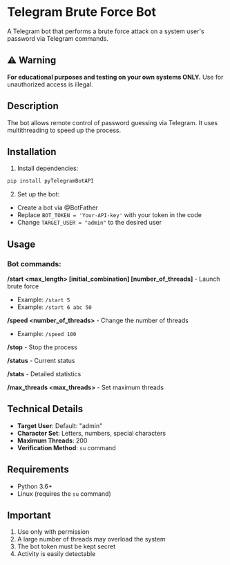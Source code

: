 # Telegram Brute Force Bot

A Telegram bot that performs a brute force attack on a system user's password via Telegram commands.

## ⚠️ Warning

**For educational purposes and testing on your own systems ONLY.** Use for unauthorized access is illegal.

## Description

The bot allows remote control of password guessing via Telegram. It uses multithreading to speed up the process.

## Installation

1. Install dependencies:
```bash
pip install pyTelegramBotAPI
```
2. Set up the bot:
- Create a bot via @BotFather
- Replace `BOT_TOKEN = 'Your-API-key'` with your token in the code
- Change `TARGET_USER = "admin"` to the desired user
## Usage

### Bot commands:

**/start <max_length> [initial_combination] [number_of_threads]** - Launch brute force
- Example: `/start 5`
- Example: `/start 6 abc 50`

**/speed <number_of_threads>** - Change the number of threads
- Example: `/speed 100`

**/stop** - Stop the process

**/status** - Current status

**/stats** - Detailed statistics

**/max_threads <max_threads>** - Set maximum threads

## Technical Details

- **Target User**: Default: "admin"
- **Character Set**: Letters, numbers, special characters
- **Maximum Threads**: 200
- **Verification Method**: `su` command

## Requirements

- Python 3.6+
- Linux (requires the `su` command)

## Important

1. Use only with permission
2. A large number of threads may overload the system
3. The bot token must be kept secret
4. Activity is easily detectable
